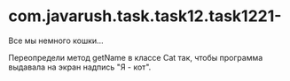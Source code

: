 # com.javarush.task.task12.task1221-
Все мы немного кошки…

Переопредели метод getName в классе Cat так, чтобы программа выдавала на экран надпись "Я - кот".
